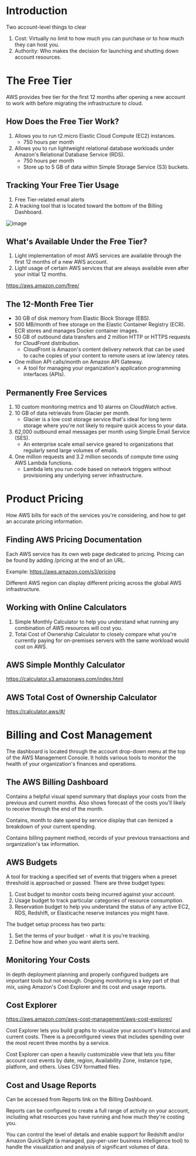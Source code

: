 # Introduction

Two account-level things to clear
1. Cost: Virtually no limit to how much you can purchase or to how much they can host you.
2. Authority: Who makes the decision for launching and shutting down account resources.

# The Free Tier
AWS provides free tier for the first 12 months after opening a new account to work with before migrating the infrastructure to cloud.

## How Does the Free Tier Work?
1. Allows you to run t2.micro Elastic Cloud Compute (EC2) instances.
    - 750 hours per month
2. Allows you to run lightweight relational database workloads under Amazon's Relational Database Service (RDS).
    - 750 hours per month
    - Store up to 5 GB of data within Simple Storage Service (S3) buckets.

## Tracking Your Free Tier Usage
1. Free Tier-related email alerts
2. A tracking tool that is located toward the bottom of the Billing Dashboard.

![image](https://github.com/dannymoon-dev/aws-cloud-pracititioner/raw/master/images/Fri_Sep_17_2021_1631914591755.png)

## What's Available Under the Free Tier?
1. Light implementation of most AWS services are available through the first 12 months of a new AWS account.
2. Light usage of certain AWS services that are always available even after your initial 12 months.

https://aws.amazon.com/free/

## The 12-Month Free Tier
- 30 GB of disk memory from Elastic Block Storage (EBS).
- 500 MB/month of free storage on the Elastic Container Registry (ECR). ECR stores and manages Docker container images.
- 50 GB of outbound data transfers and 2 million HTTP or HTTPS requests for CloudFront distribution.
    - CloudFront is Amazon's content delivery network that can be used to cache copies of your content to remote users at low latency rates.
- One million API calls/month on Amazon API Gateway.
    - A tool for managing your organization's application programming interfaces (APIs).

## Permanently Free Services
1. 10 custom monitoring metrics and 10 alarms on CloudWatch active.
2. 10 GB of data retrievals from Glacier per month.
    - Glacier is a low cost storage service that's ideal for long term storage where you're not likely to require quick access to your data.
3. 62,000 outbound email messages per month using Simple Email Service (SES).
    - An enterprise scale email service geared to organizations that regularly send large volumes of emails.
4. One million requests and 3.2 million seconds of compute time using AWS Lambda functions.
    - Lambda lets you run code based on network triggers without provisioning any underlying server infrastructure.

# Product Pricing
How AWS bills for each of the services you're considering, and how to get an accurate pricing information.

## Finding AWS Pricing Documentation
Each AWS service has its own web page dedicated to pricing. Pricing can be found by adding /pricing at the end of an URL.

Example: https://aws.amazon.com/s3/pricing

Different AWS region can display different pricing across the global AWS infrastructure.

## Working with Online Calculators
1. Simple Monthly Calculator to help you understand what running any combination of AWS resources will cost you.
2. Total Cost of Ownership Calculator to closely compare what you're currently paying for on-premises servers with the same workload would cost on AWS.

## AWS Simple Monthly Calculator
https://calculator.s3.amazonaws.com/index.html

## AWS Total Cost of Ownership Calculator
https://calculator.aws/#/

# Billing and Cost Management
The dashboard is located through the account drop-down menu at the top of the AWS Management Console. It holds various tools to monitor the health of your organization's finances and operations.

## The AWS Billing Dashboard
Contains a helpful visual spend summary that displays your costs from the previous and current months. Also shows forecast of the costs you'll likely to receive through the end of the month.

Contains, month to date spend by service display that can itemized a breakdown of your current spending.

Contains billing payment method, records of your previous transactions and organization's tax information.

## AWS Budgets
A tool for tracking a specified set of events that triggers when a preset threshold is approached or passed. There are three budget types:
1. Cost budget to monitor costs being incurred against your account.
2. Usage budget to track particular categories of resource consumption.
3. Reservation budget to help you understand the status of any active EC2, RDS, Redshift, or Elasticache reserve instances you might have.

The budget setup process has two parts:
1. Set the terms of your budget - what it is you're tracking.
2. Define how and when you want alerts sent.

## Monitoring Your Costs
In depth deployment planning and properly configured budgets are important tools but not enough. Ongoing monitoring is a key part of that mix, using Amazon's Cost Explorer and its cost and usage reports.

## Cost Explorer
https://aws.amazon.com/aws-cost-management/aws-cost-explorer/

Cost Explorer lets you build graphs to  visualize your account's historical and current costs. There is a preconfigured views that includes spending over the most recent three months by a service.

Cost Explorer can open a heavily customizable view that lets you filter account cost events by date, region, Availability Zone, instance type, platform, and others. Uses CSV formatted files.

## Cost and Usage Reports
Can be accessed from Reports link on the Billing Dashboard.

Reports can be configured to create a full range of activity on your account, including what resources you have running and how much they're costing you.

You can control the level of details and enable support for Redshift and/or Amazon QuickSight (a managed, pay-per-user business intelligence tool) to handle the visualization and analysis of significant volumes of data.